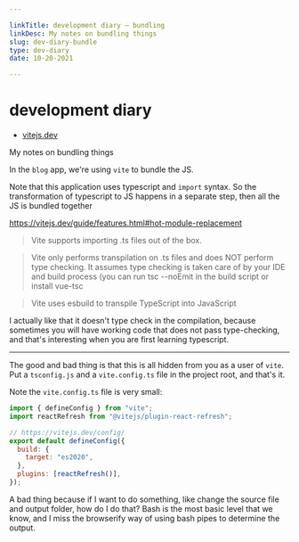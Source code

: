 ```yaml
---

linkTitle: development diary — bundling
linkDesc: My notes on bundling things
slug: dev-diary-bundle
type: dev-diary
date: 10-20-2021

---
```


# development diary
* [vitejs.dev](https://vitejs.dev/)

My notes on bundling things

In the `blog` app, we're using `vite` to bundle the JS.

Note that this application uses typescript and `import` syntax. So the transformation of typescript to JS happens in a separate step, then all the JS is bundled together

https://vitejs.dev/guide/features.html#hot-module-replacement

> Vite supports importing .ts files out of the box.

> Vite only performs transpilation on .ts files and does NOT perform type checking. It assumes type checking is taken care of by your IDE and build process (you can run tsc --noEmit in the build script or install vue-tsc

> Vite uses esbuild to transpile TypeScript into JavaScript 

I actually like that it doesn't type check in the compilation, because sometimes you will have working code that does not pass type-checking, and that's interesting when you are first learning typescript.

----------------------------------------------------------------

The good and bad thing is that this is all hidden from you as a user of `vite`. Put a `tsconfig.js` and a `vite.config.ts` file in the project root, and that's it.

Note the `vite.config.ts` file is very small:
```js
import { defineConfig } from "vite";
import reactRefresh from "@vitejs/plugin-react-refresh";

// https://vitejs.dev/config/
export default defineConfig({
  build: {
    target: "es2020",
  },
  plugins: [reactRefresh()],
});
```

A bad thing because if I want to do something, like change the source file and output folder, how do I do that? Bash is the most basic level that we know, and I miss the browserify way of using bash pipes to determine the output.





